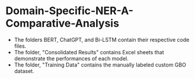 ﻿# Domain-Specific-NER-A-Comparative-Analysis
 - The folders BERT, ChatGPT, and Bi-LSTM contain their respective code files.
 - The folder, "Consolidated Results" contains Excel sheets that demonstrate the performances of each model.
 - The folder, "Training Data" contains the manually labeled custom GBO dataset.
